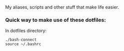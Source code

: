 My aliases, scripts and other stuff that make life easier.

  

### Quick way to make use of these dotfiles:

  In dotfiles directory:

    ./bash-connect
    source ~/.bashrc

